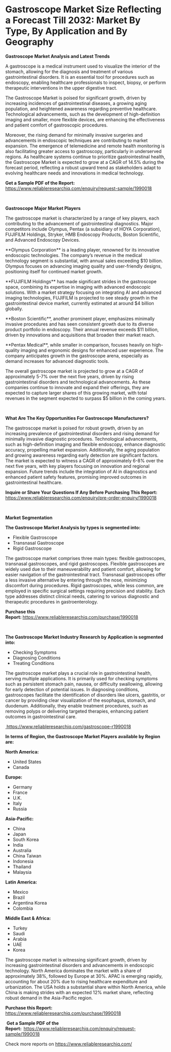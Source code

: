 <p><h1>Gastroscope Market Size Reflecting a Forecast Till 2032: Market By Type, By Application and By Geography</h1></p><p><strong>Gastroscope Market Analysis and Latest Trends</strong></p>
<p><p>A gastroscope is a medical instrument used to visualize the interior of the stomach, allowing for the diagnosis and treatment of various gastrointestinal disorders. It is an essential tool for procedures such as endoscopy, enabling healthcare professionals to inspect, biopsy, or perform therapeutic interventions in the upper digestive tract.</p><p>The Gastroscope Market is poised for significant growth, driven by increasing incidences of gastrointestinal diseases, a growing aging population, and heightened awareness regarding preventive healthcare. Technological advancements, such as the development of high-definition imaging and smaller, more flexible devices, are enhancing the effectiveness and patient comfort of gastroscopic procedures.</p><p>Moreover, the rising demand for minimally invasive surgeries and advancements in endoscopic techniques are contributing to market expansion. The emergence of telemedicine and remote health monitoring is also facilitating greater access to gastroscopy, particularly in underserved regions. As healthcare systems continue to prioritize gastrointestinal health, the Gastroscope Market is expected to grow at a CAGR of 14.5% during the forecast period, reflecting a robust upward trend as stakeholders adapt to evolving healthcare needs and innovations in medical technology.</p></p>
<p><strong>Get a Sample PDF of the Report:&nbsp;</strong> <a href="https://www.reliableresearchiq.com/enquiry/request-sample/1990018?utm_campaign=3116&utm_medium=2&utm_source=Github&utm_content=ia&utm_term=05032025&utm_id=gastroscope">https://www.reliableresearchiq.com/enquiry/request-sample/1990018</a></p>
<p>&nbsp;</p>
<p><strong>Gastroscope Major Market Players</strong></p>
<p><p>The gastroscope market is characterized by a range of key players, each contributing to the advancement of gastrointestinal diagnostics. Major competitors include Olympus, Pentax (a subsidiary of HOYA Corporation), FUJIFILM Holdings, Stryker, HMB Endoscopy Products, Boston Scientific, and Advanced Endoscopy Devices.</p><p>**Olympus Corporation** is a leading player, renowned for its innovative endoscopic technologies. The company’s revenue in the medical technology segment is substantial, with annual sales exceeding $10 billion. Olympus focuses on advancing imaging quality and user-friendly designs, positioning itself for continued market growth.</p><p>**FUJIFILM Holdings** has made significant strides in the gastroscope space, combining its expertise in imaging with advanced endoscopic solutions. With a market strategy focusing on integrating AI and advanced imaging technologies, FUJIFILM is projected to see steady growth in the gastrointestinal device market, currently estimated at around $4 billion globally.</p><p>**Boston Scientific**, another prominent player, emphasizes minimally invasive procedures and has seen consistent growth due to its diverse product portfolio in endoscopy. Their annual revenue exceeds $11 billion, driven by innovations and acquisitions that broaden their market reach.</p><p>**Pentax Medical**, while smaller in comparison, focuses heavily on high-quality imaging and ergonomic designs for enhanced user experience. The company anticipates growth in the gastroscope arena, especially as demand increases for advanced diagnostic tools.</p><p>The overall gastroscope market is projected to grow at a CAGR of approximately 5-7% over the next five years, driven by rising gastrointestinal disorders and technological advancements. As these companies continue to innovate and expand their offerings, they are expected to capture larger shares of this growing market, with total revenues in the segment expected to surpass $5 billion in the coming years.</p></p>
<p>&nbsp;</p>
<p><strong>What Are The Key Opportunities For Gastroscope Manufacturers?</strong></p>
<p><p>The gastroscope market is poised for robust growth, driven by an increasing prevalence of gastrointestinal disorders and rising demand for minimally invasive diagnostic procedures. Technological advancements, such as high-definition imaging and flexible endoscopy, enhance diagnostic accuracy, propelling market expansion. Additionally, the aging population and growing awareness regarding early detection are significant factors. The market is expected to witness a CAGR of approximately 6-8% over the next five years, with key players focusing on innovation and regional expansion. Future trends include the integration of AI in diagnostics and enhanced patient safety features, promising improved outcomes in gastrointestinal healthcare.</p></p>
<p><strong>Inquire or Share Your Questions If Any Before Purchasing This Report:</strong> <a href="https://www.reliableresearchiq.com/enquiry/pre-order-enquiry/1990018?utm_campaign=3116&utm_medium=2&utm_source=Github&utm_content=ia&utm_term=05032025&utm_id=gastroscope">https://www.reliableresearchiq.com/enquiry/pre-order-enquiry/1990018</a></p>
<p>&nbsp;</p>
<p><strong>Market Segmentation</strong></p>
<p><strong>The Gastroscope Market Analysis by types is segmented into:</strong></p>
<p><ul><li>Flexible Gastroscope</li><li>Transnasal Gastroscope</li><li>Rigid Gastroscope</li></ul></p>
<p><p>The gastroscope market comprises three main types: flexible gastroscopes, transnasal gastroscopes, and rigid gastroscopes. Flexible gastroscopes are widely used due to their maneuverability and patient comfort, allowing for easier navigation of the gastrointestinal tract. Transnasal gastroscopes offer a less invasive alternative by entering through the nose, minimizing discomfort during procedures. Rigid gastroscopes, while less common, are employed in specific surgical settings requiring precision and stability. Each type addresses distinct clinical needs, catering to various diagnostic and therapeutic procedures in gastroenterology.</p></p>
<p><strong>Purchase this Report:&nbsp;</strong><a href="https://www.reliableresearchiq.com/purchase/1990018?utm_campaign=3116&utm_medium=2&utm_source=Github&utm_content=ia&utm_term=05032025&utm_id=gastroscope">https://www.reliableresearchiq.com/purchase/1990018</a></p>
<p>&nbsp;</p>
<p><strong>The Gastroscope Market Industry Research by Application is segmented into:</strong></p>
<p><ul><li>Checking Symptoms</li><li>Diagnosing Conditions</li><li>Treating Conditions</li></ul></p>
<p><p>The gastroscope market plays a crucial role in gastrointestinal health, serving multiple applications. It is primarily used for checking symptoms such as persistent stomach pain, nausea, or difficulty swallowing, allowing for early detection of potential issues. In diagnosing conditions, gastroscopes facilitate the identification of disorders like ulcers, gastritis, or cancer by providing clear visualization of the esophagus, stomach, and duodenum. Additionally, they enable treatment procedures, such as removing polyps or delivering targeted therapies, enhancing patient outcomes in gastrointestinal care.</p></p>
<p><a href="https://www.reliableresearchiq.com/gastroscope-r1990018?utm_campaign=3116&utm_medium=2&utm_source=Github&utm_content=ia&utm_term=05032025&utm_id=gastroscope">&nbsp;https://www.reliableresearchiq.com/gastroscope-r1990018</a></p>
<p><strong>In terms of Region, the Gastroscope Market Players available by Region are:</strong></p>
<p>
    <p> <strong> North America: </strong>
        <ul>
            <li>United States</li>
            <li>Canada</li>
        </ul>
        </p> 
    <p> <strong> Europe: </strong>
        <ul>
            <li>Germany</li>
            <li>France</li>
            <li>U.K.</li>
            <li>Italy</li>
            <li>Russia</li>
        </ul>
        </p> 
    <p> <strong> Asia-Pacific: </strong>
        <ul>
            <li>China</li>
            <li>Japan</li>
            <li>South Korea</li>
            <li>India</li>
            <li>Australia</li>
            <li>China Taiwan</li>
            <li>Indonesia</li>
            <li>Thailand</li>
            <li>Malaysia</li>
        </ul>
        </p> 
    <p> <strong> Latin America: </strong>
        <ul>
            <li>Mexico</li>
            <li>Brazil</li>
            <li>Argentina Korea</li>
            <li>Colombia</li>
        </ul>
        </p> 
    <p> <strong> Middle East & Africa: </strong>
        <ul>
            <li>Turkey</li>
            <li>Saudi</li>
            <li>Arabia</li>
            <li>UAE</li>
            <li>Korea</li>
        </ul>
    </p>
    </p>
<p><p>The gastroscope market is witnessing significant growth, driven by increasing gastrointestinal disorders and advancements in endoscopic technology. North America dominates the market with a share of approximately 38%, followed by Europe at 30%. APAC is emerging rapidly, accounting for about 20% due to rising healthcare expenditure and urbanization. The USA holds a substantial share within North America, while China is making strides with an expected 12% market share, reflecting robust demand in the Asia-Pacific region.</p></p>
<p><strong>Purchase this Report: </strong><a href="https://www.reliableresearchiq.com/purchase/1990018?utm_campaign=3116&utm_medium=2&utm_source=Github&utm_content=ia&utm_term=05032025&utm_id=gastroscope">https://www.reliableresearchiq.com/purchase/1990018</a></p>
<p>&nbsp;<strong>Get a Sample PDF of the Report:&nbsp;&nbsp;</strong><a href="https://www.reliableresearchiq.com/enquiry/request-sample/1990018?utm_campaign=3116&utm_medium=2&utm_source=Github&utm_content=ia&utm_term=05032025&utm_id=gastroscope">https://www.reliableresearchiq.com/enquiry/request-sample/1990018</a></p>
<p><strong></strong></p>
<p>Check more reports on <a href="https://www.reliableresearchiq.com/?utm_campaign=3116&utm_medium=2&utm_source=Github&utm_content=ia&utm_term=05032025&utm_id=gastroscope">https://www.reliableresearchiq.com/</a></p>